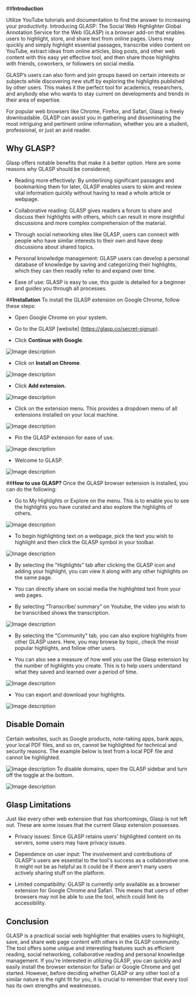 

##**Introduction**


Utilize YouTube tutorials and documentation to find the answer to increasing your productivity. Introducing GLASP: The Social Web Highlighter
Global Annotation Service for the Web (GLASP)  is a browser add-on that enables users to highlight, store, and share text from online pages. Users may quickly and simply highlight essential passages, transcribe video content on YouTube, extract ideas from online articles, blog posts, and other web content with this easy yet effective tool, and then share those highlights with friends, coworkers, or followers on social media.

GLASP’s users can also form and join groups based on certain interests or subjects while discovering new stuff by exploring the highlights published by other users. This makes it the perfect tool for academics, researchers, and anybody else who wants to stay current on developments and trends in their area of expertise.

For popular web browsers like Chrome, Firefox, and Safari, Glasp is freely downloadable. GLASP can assist you in gathering and disseminating the most intriguing and pertinent online information, whether you are a student, professional, or just an avid reader.

## **Why GLASP?**
Glasp offers notable benefits that make it a better option. Here are some reasons why GLASP should be considered;

- Reading more effectively: By underlining significant passages and bookmarking them for later, GLASP enables users to skim and review vital information quickly without having to read a whole article or webpage.

- Collaborative reading: GLASP gives readers a forum to share and discuss their highlights with others, which can result in more insightful discussions and more complex comprehension of the material.

- Through social networking sites like GLASP, users can connect with people who have similar interests to their own and have deep discussions about shared topics.

- Personal knowledge management: GLASP users can develop a personal database of knowledge by saving and categorizing their highlights, which they can then readily refer to and expand over time.

- Ease of use:  GLASP is easy to use, this guide is detailed for a beginner and guides you through all processes. 

##**Installation**
To install the GLASP extension on Google Chrome, follow these steps:

- Open Google Chrome on your system.

- Go to the GLASP [website] (https://glasp.co/secret-signup). 

- Click **Continue with Google**.

![Image description](https://dev-to-uploads.s3.amazonaws.com/uploads/articles/vmn0oatxs1nxjnhlwpl4.png)


- Click on **Install on Chrome**.

![Image description](https://dev-to-uploads.s3.amazonaws.com/uploads/articles/8kcozys8cyu6nijck9w6.png)


- Click **Add extension.**

![Image description](https://dev-to-uploads.s3.amazonaws.com/uploads/articles/nrwp3bo2s0mczocnjt4s.png)

- Click on the extension menu. This provides a dropdown menu of all extensions installed on your local machine.

![Image description](https://dev-to-uploads.s3.amazonaws.com/uploads/articles/15ix28s2m04zp43buqob.png)

- Pin the GLASP extension for ease of use.


![Image description](https://dev-to-uploads.s3.amazonaws.com/uploads/articles/2sjs528rqz072tlze4s6.png)

- Welcome to GLASP.


![Image description](https://dev-to-uploads.s3.amazonaws.com/uploads/articles/qn0zi286pq6rvt3lbq2l.png)

##**How to use GLASP?**
Once the GLASP browser extension is installed, you can do the following:

- Go to My Highlights or Explore on the menu. This is to enable you to see the highlights you have curated and also explore the highlights of others. 

![Image description](https://dev-to-uploads.s3.amazonaws.com/uploads/articles/10w6hgw8qi305cnbwi77.png)

- To begin highlighting text on a webpage, pick the text you wish to highlight and then click the GLASP symbol in your toolbar.

![Image description](https://dev-to-uploads.s3.amazonaws.com/uploads/articles/d8ha3at249v738iluyq4.png)

- By selecting the "Highlights" tab after clicking the GLASP icon and adding your highlight, you can view it along with any other highlights on the same page.

- You can directly share on social media the highlighted text from your web pages.

- By selecting “Transcribe/ summary” on Youtube, the video you wish to be transcribed shows the transcription.

![Image description](https://dev-to-uploads.s3.amazonaws.com/uploads/articles/xsv7c6l0avph193fncg1.png)

- By selecting the "Community" tab, you can also explore highlights from other GLASP users. Here, you may browse by topic, check the most popular highlights, and follow other users.

- You can also see a measure of how well you use the Glasp extension by the number of highlights you create. This is to help users understand what they saved and learned over a period of time.


![Image description](https://dev-to-uploads.s3.amazonaws.com/uploads/articles/hdnd0xo9b45hcgkhcrkk.png)

- You can export and download your highlights.


![Image description](https://dev-to-uploads.s3.amazonaws.com/uploads/articles/z1503dwnigpii5smgavi.png)


## **Disable Domain**
Certain websites, such as Google products, note-taking apps, bank apps, your local PDF files, and so on, cannot be highlighted for technical and security reasons. The example below is text from a local PDF file and cannot be highlighted.


![Image description](https://dev-to-uploads.s3.amazonaws.com/uploads/articles/vjmqge3a0kulv4g8tmz4.png)
To disable domains, open the GLASP sidebar and turn off the toggle at the bottom.


![Image description](https://dev-to-uploads.s3.amazonaws.com/uploads/articles/44nraq5yplrn697arph3.png)


## **Glasp Limitations**
Just like every other web extension that has shortcomings, Glasp is not left out. These are some issues that the current Glasp extension possesses. 

- Privacy issues: Since GLASP retains users' highlighted content on its servers, some users may have privacy issues. 

- Dependence on user input: The involvement and contributions of GLASP's users are essential to the tool's success as a collaborative one. It might not be as helpful as it could be if there aren't many users actively sharing stuff on the platform.

- Limited compatibility: GLASP is currently only available as a browser extension for Google Chrome and Safari. This means that users of other browsers may not be able to use the tool, which could limit its accessibility.



## **Conclusion**
GLASP is a practical social web highlighter that enables users to highlight, save, and share web page content with others in the GLASP community. The tool offers some unique and interesting features such as efficient reading, social networking, collaborative reading and personal knowledge management. If you're interested in utilizing GLASP, you can quickly and easily install the browser extension for Safari or Google Chrome and get started. However, before deciding whether GLASP or any other tool of a similar nature is the right fit for you, it is crucial to remember that every tool has its own strengths and weaknesses.




